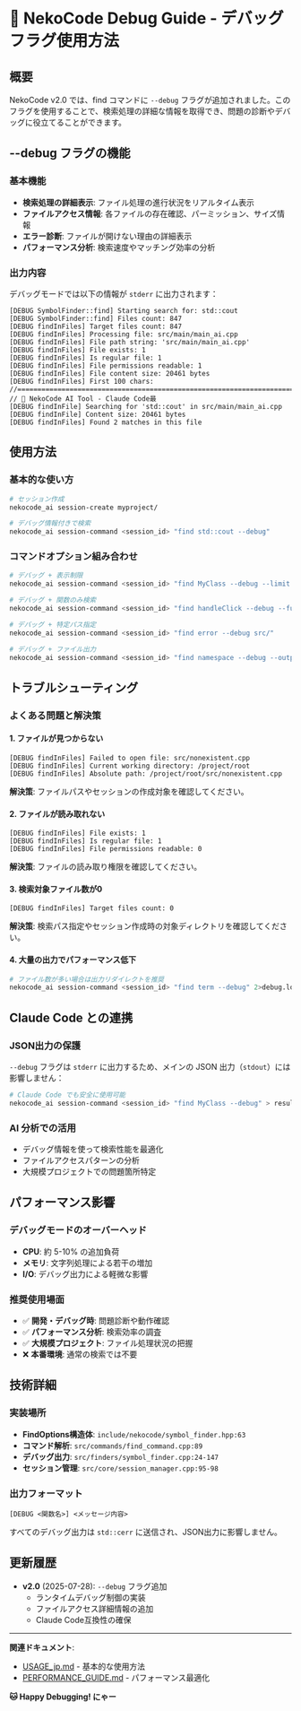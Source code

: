 # 🐛 NekoCode Debug Guide - デバッグフラグ使用方法

## 概要

NekoCode v2.0 では、find コマンドに `--debug` フラグが追加されました。このフラグを使用することで、検索処理の詳細な情報を取得でき、問題の診断やデバッグに役立てることができます。

## --debug フラグの機能

### 基本機能
- **検索処理の詳細表示**: ファイル処理の進行状況をリアルタイム表示
- **ファイルアクセス情報**: 各ファイルの存在確認、パーミッション、サイズ情報
- **エラー診断**: ファイルが開けない理由の詳細表示
- **パフォーマンス分析**: 検索速度やマッチング効率の分析

### 出力内容
デバッグモードでは以下の情報が `stderr` に出力されます：

```
[DEBUG SymbolFinder::find] Starting search for: std::cout
[DEBUG SymbolFinder::find] Files count: 847
[DEBUG findInFiles] Target files count: 847
[DEBUG findInFiles] Processing file: src/main/main_ai.cpp
[DEBUG findInFiles] File path string: 'src/main/main_ai.cpp'
[DEBUG findInFiles] File exists: 1
[DEBUG findInFiles] Is regular file: 1
[DEBUG findInFiles] File permissions readable: 1
[DEBUG findInFiles] File content size: 20461 bytes
[DEBUG findInFiles] First 100 chars: //=============================================================================
// 🤖 NekoCode AI Tool - Claude Code最
[DEBUG findInFile] Searching for 'std::cout' in src/main/main_ai.cpp
[DEBUG findInFile] Content size: 20461 bytes
[DEBUG findInFiles] Found 2 matches in this file
```

## 使用方法

### 基本的な使い方

```bash
# セッション作成
nekocode_ai session-create myproject/

# デバッグ情報付きで検索
nekocode_ai session-command <session_id> "find std::cout --debug"
```

### コマンドオプション組み合わせ

```bash
# デバッグ + 表示制限
nekocode_ai session-command <session_id> "find MyClass --debug --limit 10"

# デバッグ + 関数のみ検索
nekocode_ai session-command <session_id> "find handleClick --debug --function"

# デバッグ + 特定パス指定
nekocode_ai session-command <session_id> "find error --debug src/"

# デバッグ + ファイル出力
nekocode_ai session-command <session_id> "find namespace --debug --output debug_results.txt"
```

## トラブルシューティング

### よくある問題と解決策

#### 1. ファイルが見つからない
```
[DEBUG findInFiles] Failed to open file: src/nonexistent.cpp
[DEBUG findInFiles] Current working directory: /project/root
[DEBUG findInFiles] Absolute path: /project/root/src/nonexistent.cpp
```

**解決策**: ファイルパスやセッションの作成対象を確認してください。

#### 2. ファイルが読み取れない
```
[DEBUG findInFiles] File exists: 1
[DEBUG findInFiles] Is regular file: 1
[DEBUG findInFiles] File permissions readable: 0
```

**解決策**: ファイルの読み取り権限を確認してください。

#### 3. 検索対象ファイル数が0
```
[DEBUG findInFiles] Target files count: 0
```

**解決策**: 検索パス指定やセッション作成時の対象ディレクトリを確認してください。

#### 4. 大量の出力でパフォーマンス低下
```bash
# ファイル数が多い場合は出力リダイレクトを推奨
nekocode_ai session-command <session_id> "find term --debug" 2>debug.log
```

## Claude Code との連携

### JSON出力の保護
`--debug` フラグは `stderr` に出力するため、メインの JSON 出力（`stdout`）には影響しません：

```bash
# Claude Code でも安全に使用可能
nekocode_ai session-command <session_id> "find MyClass --debug" > results.json 2>debug.log
```

### AI 分析での活用
- デバッグ情報を使って検索性能を最適化
- ファイルアクセスパターンの分析
- 大規模プロジェクトでの問題箇所特定

## パフォーマンス影響

### デバッグモードのオーバーヘッド
- **CPU**: 約 5-10% の追加負荷
- **メモリ**: 文字列処理による若干の増加
- **I/O**: デバッグ出力による軽微な影響

### 推奨使用場面
- ✅ **開発・デバッグ時**: 問題診断や動作確認
- ✅ **パフォーマンス分析**: 検索効率の調査
- ✅ **大規模プロジェクト**: ファイル処理状況の把握
- ❌ **本番環境**: 通常の検索では不要

## 技術詳細

### 実装場所
- **FindOptions構造体**: `include/nekocode/symbol_finder.hpp:63`
- **コマンド解析**: `src/commands/find_command.cpp:89`
- **デバッグ出力**: `src/finders/symbol_finder.cpp:24-147`
- **セッション管理**: `src/core/session_manager.cpp:95-98`

### 出力フォーマット
```
[DEBUG <関数名>] <メッセージ内容>
```

すべてのデバッグ出力は `std::cerr` に送信され、JSON出力に影響しません。

## 更新履歴

- **v2.0** (2025-07-28): `--debug` フラグ追加
  - ランタイムデバッグ制御の実装
  - ファイルアクセス詳細情報の追加
  - Claude Code互換性の確保

---

**関連ドキュメント**:
- [USAGE_jp.md](USAGE_jp.md) - 基本的な使用方法
- [PERFORMANCE_GUIDE.md](PERFORMANCE_GUIDE.md) - パフォーマンス最適化

**🐱 Happy Debugging! にゃー**